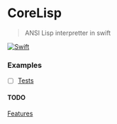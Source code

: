 # CoreLisp

> ANSI Lisp interpretter in swift

[![Swift](https://github.com/philipbroadway/CoreLisp/actions/workflows/swift.yml/badge.svg)](https://github.com/philipbroadway/CoreLisp/actions/workflows/swift.yml)

### Examples

- [ ] [Tests](Tests/CoreLispTests/CoreLispTests.swift)

#### TODO

[Features](TODO.md)
